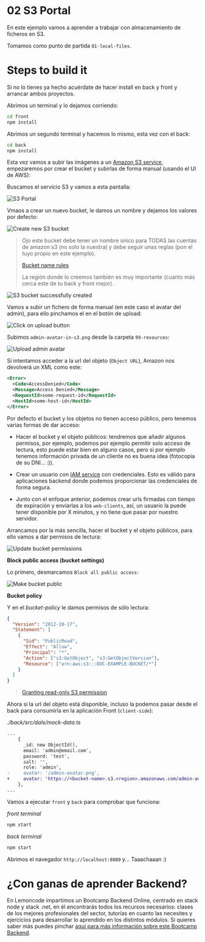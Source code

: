 # 02 S3 Portal

En este ejemplo vamos a aprender a trabajar con almacenamiento de ficheros en S3.

Tomamos como punto de partida `01-local-files`.

# Steps to build it

Si no lo tienes ya hecho acuérdate de hacer install en back y front y arrancar ambos proyectos.

Abrimos un terminal y lo dejamos corriendo:

```bash
cd front
npm install

```

Abrimos un segundo terminal y hacemos lo mismo, esta vez con el back:

```bash
cd back
npm install

```

Esta vez vamos a subir las imágenes a un [Amazon S3 service](https://aws.amazon.com/es/s3/), empezaremos por crear el bucket y subirlas de forma manual (usando el UI de AWS):

Buscamos el servicio S3 y vamos a esta pantalla:

![S3 Portal](./readme-resources/01-s3-portal.png)

Vmaos a crear un nuevo bucket, le damos un nombre y dejamos los valores por defecto:

![Create new S3 bucket](./readme-resources/02-create-s3-bucket.png)

> Ojo este bucket debe tener un nombre único para TODAS las cuentas de amazon s3 (no solo la nuestra) y debe seguir unas reglas (pon el tuyo propio en este ejemplo).
>
> [Bucket name rules](https://docs.aws.amazon.com/AmazonS3/latest/userguide/bucketnamingrules.html)
>
> La región donde lo creemos también es muy importante (cuanto más cerca este de tu back y front mejor).

![S3 bucket successfully created](./readme-resources/03-s3-bucket-successfully-created.png)

Vamos a subir un fichero de forma manual (en este caso el avatar del admin), para ello pinchamos el en el botón de upload:

![Click on upload button](./readme-resources/04-click-upload-button.png)

Subimos `admin-avatar-in-s3.png` desde la carpeta `99-resources`:

![Upload admin avatar](./readme-resources/05-upload-admin-avatar.png)

Si intentamos acceder a la url del objeto (`Object URL`), Amazon nos devolverá un XML como este:

```xml
<Error>
  <Code>AccessDenied</Code>
  <Message>Access Denied</Message>
  <RequestId>some-request-id</RequestId>
  <HostId>some-host-id</HostId>
</Error>
```

Por defecto el bucket y los objetos no tienen acceso público, pero tenemos varias formas de dar acceso:

- Hacer el bucket y el objeto públicos: tendremos que añadir algunos permisos, por ejemplo, podemos por ejemplo permitir solo acceso de lectura, esto puede estar bien en alguno casos, pero si por ejemplo tenemos información privada de un cliente no es buena idea (fotocopia de su DNI... :)).

- Crear un usuario con [IAM service](https://aws.amazon.com/iam/) con credenciales. Esto es válido para aplicaciones backend donde podemos proporcionar las credenciales de forma segura.

- Junto con el enfoque anterior, podemos crear urls firmadas con tiempo de expiración y enviarlas a los `web-clients`, así, un usuario la puede tener disponible por X minutos, y no tiene que pasar por nuestro servidor.

Arrancamos por la más sencilla, hacer el bucket y el objeto públicos, para ello vamos a dar permisos de lectura:

![Update bucket permissions](./readme-resources/06-update-bucket-permissions.png)

**Block public access (bucket settings)**

Lo primero, desmarcamos `Block all public access`:

![Make bucket public](./readme-resources/07-make-bucket-public.png)

**Bucket policy**

Y en el _bucket-policy_ le damos permisos de sólo lectura:

```json
{
  "Version": "2012-10-17",
  "Statement": [
    {
      "Sid": "PublicRead",
      "Effect": "Allow",
      "Principal": "*",
      "Action": ["s3:GetObject", "s3:GetObjectVersion"],
      "Resource": ["arn:aws:s3:::DOC-EXAMPLE-BUCKET/*"]
    }
  ]
}
```

> [Granting read-only S3 permission](https://docs.aws.amazon.com/AmazonS3/latest/userguide/example-bucket-policies.html#example-bucket-policies-use-case-2)

Ahora si la url del objeto está disponible, incluso la podemos pasar desde el back para consumirla en la aplicación Front (`client-side`):

_./back/src/dals/mock-data.ts_

```diff
...
    {
      _id: new ObjectId(),
      email: 'admin@email.com',
      password: 'test',
      salt: '',
      role: 'admin',
-     avatar: '/admin-avatar.png',
+     avatar: 'https://<bucket-name>.s3.<region>.amazonaws.com/admin-avatar-in-s3.png',
    },
...
```

Vamos a ejecutar `front` y `back` para comprobar que funciona:

_front terminal_

```bash
npm start

```

_back terminal_

```bash
npm start

```

Abrimos el navegador `http://localhost:8080` y... Taaachaaan :)

# ¿Con ganas de aprender Backend?

En Lemoncode impartimos un Bootcamp Backend Online, centrado en stack node y stack .net, en él encontrarás todos los recursos necesarios: clases de los mejores profesionales del sector, tutorías en cuanto las necesites y ejercicios para desarrollar lo aprendido en los distintos módulos. Si quieres saber más puedes pinchar [aquí para más información sobre este Bootcamp Backend](https://lemoncode.net/bootcamp-backend#bootcamp-backend/banner).
